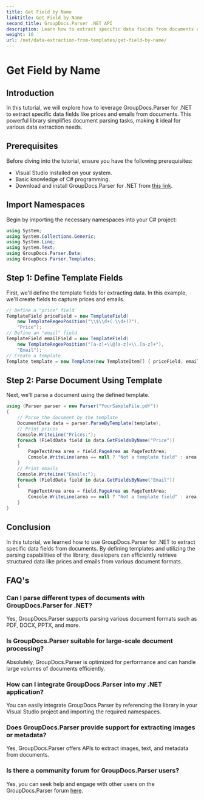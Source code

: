 ```yaml
---
title: Get Field by Name
linktitle: Get Field by Name
second_title: GroupDocs.Parser .NET API
description: Learn how to extract specific data fields from documents using GroupDocs.Parser for .NET. Step-by-step guide with code examples.
weight: 10
url: /net/data-extraction-from-templates/get-field-by-name/
---
```


# Get Field by Name

## Introduction
In this tutorial, we will explore how to leverage GroupDocs.Parser for .NET to extract specific data fields like prices and emails from documents. This powerful library simplifies document parsing tasks, making it ideal for various data extraction needs.
## Prerequisites
Before diving into the tutorial, ensure you have the following prerequisites:
- Visual Studio installed on your system.
- Basic knowledge of C# programming.
- Download and install GroupDocs.Parser for .NET from [this link](https://releases.groupdocs.com/parser/net/).

## Import Namespaces
Begin by importing the necessary namespaces into your C# project:
```csharp
using System;
using System.Collections.Generic;
using System.Linq;
using System.Text;
using GroupDocs.Parser.Data;
using GroupDocs.Parser.Templates;
```
## Step 1: Define Template Fields
First, we'll define the template fields for extracting data. In this example, we'll create fields to capture prices and emails.
```csharp
// Define a "price" field
TemplateField priceField = new TemplateField(
    new TemplateRegexPosition("\\$\\d+(.\\d+)?"),
    "Price");
// Define an "email" field
TemplateField emailField = new TemplateField(
    new TemplateRegexPosition("[a-z]+\\@[a-z]+\\.[a-z]+"),
    "Email");
// Create a template
Template template = new Template(new TemplateItem[] { priceField, emailField });
```
## Step 2: Parse Document Using Template
Next, we'll parse a document using the defined template.
```csharp
using (Parser parser = new Parser("YourSampleFile.pdf"))
{
    // Parse the document by the template
    DocumentData data = parser.ParseByTemplate(template);
    // Print prices
    Console.WriteLine("Prices:");
    foreach (FieldData field in data.GetFieldsByName("Price"))
    {
        PageTextArea area = field.PageArea as PageTextArea;
        Console.WriteLine(area == null ? "Not a template field" : area.Text);
    }
    // Print emails
    Console.WriteLine("Emails:");
    foreach (FieldData field in data.GetFieldsByName("Email"))
    {
        PageTextArea area = field.PageArea as PageTextArea;
        Console.WriteLine(area == null ? "Not a template field" : area.Text);
    }
}
```

## Conclusion
In this tutorial, we learned how to use GroupDocs.Parser for .NET to extract specific data fields from documents. By defining templates and utilizing the parsing capabilities of the library, developers can efficiently retrieve structured data like prices and emails from various document formats.

## FAQ's
### Can I parse different types of documents with GroupDocs.Parser for .NET?
Yes, GroupDocs.Parser supports parsing various document formats such as PDF, DOCX, PPTX, and more.
### Is GroupDocs.Parser suitable for large-scale document processing?
Absolutely, GroupDocs.Parser is optimized for performance and can handle large volumes of documents efficiently.
### How can I integrate GroupDocs.Parser into my .NET application?
You can easily integrate GroupDocs.Parser by referencing the library in your Visual Studio project and importing the required namespaces.
### Does GroupDocs.Parser provide support for extracting images or metadata?
Yes, GroupDocs.Parser offers APIs to extract images, text, and metadata from documents.
### Is there a community forum for GroupDocs.Parser users?
Yes, you can seek help and engage with other users on the GroupDocs.Parser forum [here](https://forum.groupdocs.com/c/parser/17).
